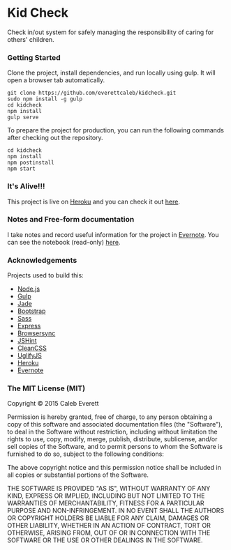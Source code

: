 # Kid Check

Check in/out system for safely managing the responsibility of caring for others' children.

### Getting Started

Clone the project, install dependencies, and run locally using gulp. It will open a browser tab automatically.

    git clone https://github.com/everettcaleb/kidcheck.git
    sudo npm install -g gulp
    cd kidcheck
    npm install
    gulp serve

To prepare the project for production, you can run the following commands after checking out the repository.

    cd kidcheck
    npm install
    npm postinstall
    npm start

### It's Alive!!!

This project is live on [Heroku](http://heroku.com) and you can check it out [here](http://kidcheck.herokuapp.com).

### Notes and Free-form documentation

I take notes and record useful information for the project in [Evernote](https://evernote.com). You can see the notebook (read-only) [here](https://www.evernote.com/pub/calebe191/kidcheck).

### Acknowledgements

Projects used to build this:
- [Node.js](https://nodejs.org)
- [Gulp](http://gulpjs.com)
- [Jade](http://jade-lang.com)
- [Bootstrap](http://getbootstrap.com)
- [Sass](http://sass-lang.com)
- [Express](http://expressjs.com)
- [Browsersync](http://www.browsersync.io)
- [JSHint](http://jshint.com)
- [CleanCSS](http://www.cleancss.com)
- [UglifyJS](http://lisperator.net/uglifyjs)
- [Heroku](http://heroku.com)
- [Evernote](https://evernote.com)

### The MIT License (MIT)

Copyright &copy; 2015 Caleb Everett

Permission is hereby granted, free of charge, to any person obtaining a copy
of this software and associated documentation files (the "Software"), to deal
in the Software without restriction, including without limitation the rights
to use, copy, modify, merge, publish, distribute, sublicense, and/or sell
copies of the Software, and to permit persons to whom the Software is
furnished to do so, subject to the following conditions:

The above copyright notice and this permission notice shall be included in all
copies or substantial portions of the Software.

THE SOFTWARE IS PROVIDED "AS IS", WITHOUT WARRANTY OF ANY KIND, EXPRESS OR
IMPLIED, INCLUDING BUT NOT LIMITED TO THE WARRANTIES OF MERCHANTABILITY,
FITNESS FOR A PARTICULAR PURPOSE AND NON-INFRINGEMENT. IN NO EVENT SHALL THE
AUTHORS OR COPYRIGHT HOLDERS BE LIABLE FOR ANY CLAIM, DAMAGES OR OTHER
LIABILITY, WHETHER IN AN ACTION OF CONTRACT, TORT OR OTHERWISE, ARISING FROM,
OUT OF OR IN CONNECTION WITH THE SOFTWARE OR THE USE OR OTHER DEALINGS IN THE
SOFTWARE.
